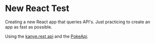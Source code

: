 # New React Test

Creating a new React app that queries API's. Just practicing to create an app as fast as possible.

Using the [kanye.rest api](https://api.kanye.rest/) and the [PokeApi](https://pokeapi.co/).